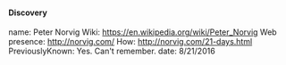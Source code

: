 #### Discovery
name: Peter Norvig
Wiki: https://en.wikipedia.org/wiki/Peter_Norvig
Web presence: http://norvig.com/
How: http://norvig.com/21-days.html
PreviouslyKnown: Yes. Can't remember.
date: 8/21/2016

